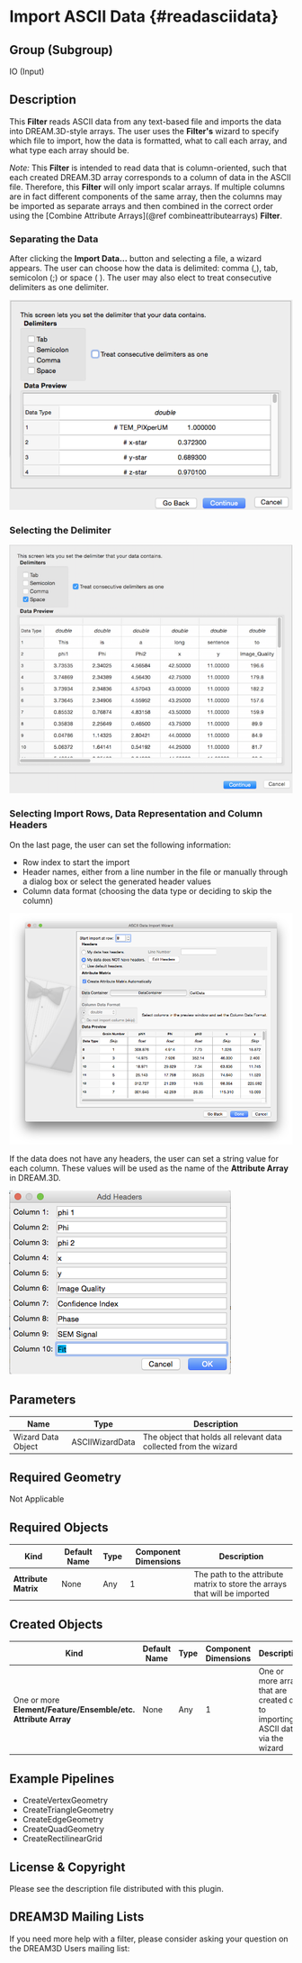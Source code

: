 Import ASCII Data {#readasciidata}
=============

## Group (Subgroup) ##

IO (Input)

## Description ##

This **Filter** reads ASCII data from any text-based file and imports the data into DREAM.3D-style arrays.  The user uses the **Filter's** wizard to specify which file to import, how the data is formatted, what to call each array, and what type each array should be.

*Note:* This **Filter** is intended to read data that is column-oriented, such that each created DREAM.3D array corresponds to a column of data in the ASCII file. Therefore, this **Filter** will only import scalar arrays. If multiple columns are in fact different components of the same array, then the columns may be imported as separate arrays and then combined in the correct order using the [Combine Attribute Arrays](@ref combineattributearrays) **Filter**.

### Separating the Data ###

After clicking the **Import Data...** button and selecting a file, a wizard appears. The user can choose how the data is delimited: comma (,), tab, semicolon (;) or space ( ). The user may also elect to treat consecutive delimiters as one delimiter.

![Selecting how the data is separated](Images/Read_ASCII_1.png)

### Selecting the Delimiter ###

![Selecting the delimiting character(s)](Images/Read_ASCII_2.png)

### Selecting Import Rows, Data Representation and Column Headers ###

On the last page, the user can set the following information:

+ Row index to start the import
+ Header names, either from a line number in the file or manually through a dialog box or select the generated header values
+ Column data format (choosing the data type or deciding to skip the column)


![Setting Numerical Representations, Column Headers and other information](Images/Read_ASCII_3.png)


If the data does not have any headers, the user can set a string value for each column. These values will be used as the name of the **Attribute Array** in DREAM.3D.

![Setting Names of each Column which will be used as the name of each **Attribute Array** ](Images/Read_ASCII_4.png)

## Parameters ##

| Name | Type | Description |
|------|------|-------------|
| Wizard Data Object | ASCIIWizardData | The object that holds all relevant data collected from the wizard |

## Required Geometry ##

Not Applicable

## Required Objects ##

| Kind | Default Name | Type | Component Dimensions | Description |
|------|--------------|------|----------------------|-------------|
| **Attribute Matrix** | None | Any | 1 | The path to the attribute matrix to store the arrays that will be imported |

## Created Objects ##

| Kind | Default Name | Type | Component Dimensions | Description |
|------|--------------|------|----------------------|-------------|
| One or more **Element/Feature/Ensemble/etc. Attribute Array** | None | Any | 1 | One or more arrays that are created due to importing ASCII data via the wizard |

## Example Pipelines ##

+ CreateVertexGeometry
+ CreateTriangleGeometry
+ CreateEdgeGeometry
+ CreateQuadGeometry
+ CreateRectilinearGrid

## License & Copyright ##

Please see the description file distributed with this plugin.

## DREAM3D Mailing Lists ##

If you need more help with a filter, please consider asking your question on the DREAM3D Users mailing list:
